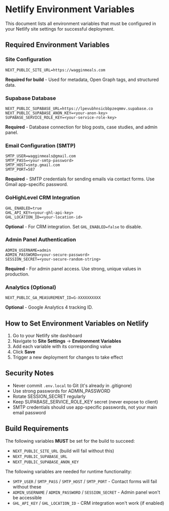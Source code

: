 # Netlify Environment Variables

This document lists all environment variables that must be configured in your Netlify site settings for successful deployment.

## Required Environment Variables

### Site Configuration
```
NEXT_PUBLIC_SITE_URL=https://wagginmeals.com
```
**Required for build** - Used for metadata, Open Graph tags, and structured data.

### Supabase Database
```
NEXT_PUBLIC_SUPABASE_URL=https://lpevubhnsicbbpzeqmmv.supabase.co
NEXT_PUBLIC_SUPABASE_ANON_KEY=<your-anon-key>
SUPABASE_SERVICE_ROLE_KEY=<your-service-role-key>
```
**Required** - Database connection for blog posts, case studies, and admin panel.

### Email Configuration (SMTP)
```
SMTP_USER=wagginmeals@gmail.com
SMTP_PASS=<your-smtp-password>
SMTP_HOST=smtp.gmail.com
SMTP_PORT=587
```
**Required** - SMTP credentials for sending emails via contact forms. Use Gmail app-specific password.

### GoHighLevel CRM Integration
```
GHL_ENABLED=true
GHL_API_KEY=<your-ghl-api-key>
GHL_LOCATION_ID=<your-location-id>
```
**Optional** - For CRM integration. Set `GHL_ENABLED=false` to disable.

### Admin Panel Authentication
```
ADMIN_USERNAME=admin
ADMIN_PASSWORD=<your-secure-password>
SESSION_SECRET=<your-secure-random-string>
```
**Required** - For admin panel access. Use strong, unique values in production.

### Analytics (Optional)
```
NEXT_PUBLIC_GA_MEASUREMENT_ID=G-XXXXXXXXXX
```
**Optional** - Google Analytics 4 tracking ID.

## How to Set Environment Variables on Netlify

1. Go to your Netlify site dashboard
2. Navigate to **Site Settings** → **Environment Variables**
3. Add each variable with its corresponding value
4. Click **Save**
5. Trigger a new deployment for changes to take effect

## Security Notes

- Never commit `.env.local` to Git (it's already in .gitignore)
- Use strong passwords for ADMIN_PASSWORD
- Rotate SESSION_SECRET regularly
- Keep SUPABASE_SERVICE_ROLE_KEY secret (never expose to client)
- SMTP credentials should use app-specific passwords, not your main email password

## Build Requirements

The following variables **MUST** be set for the build to succeed:
- `NEXT_PUBLIC_SITE_URL` (build will fail without this)
- `NEXT_PUBLIC_SUPABASE_URL`
- `NEXT_PUBLIC_SUPABASE_ANON_KEY`

The following variables are needed for runtime functionality:
- `SMTP_USER` / `SMTP_PASS` / `SMTP_HOST` / `SMTP_PORT` - Contact forms will fail without these
- `ADMIN_USERNAME` / `ADMIN_PASSWORD` / `SESSION_SECRET` - Admin panel won't be accessible
- `GHL_API_KEY` / `GHL_LOCATION_ID` - CRM integration won't work (if enabled)
